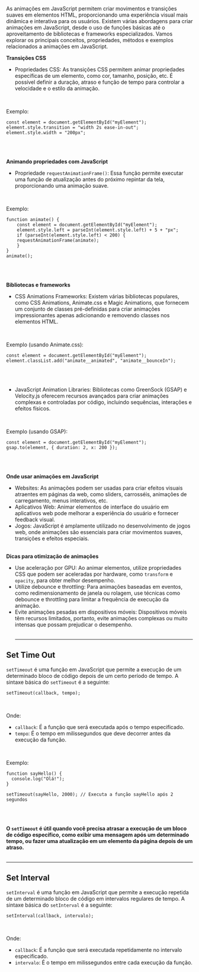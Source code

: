 As animações em JavaScript permitem criar movimentos e transições suaves em elementos HTML, proporcionando uma experiência visual mais dinâmica e interativa para os usuários. Existem várias abordagens para criar animações em JavaScript, desde o uso de funções básicas até o aproveitamento de bibliotecas e frameworks especializados. Vamos explorar os principais conceitos, propriedades, métodos e exemplos relacionados a animações em JavaScript.
<br>

**Transições CSS**
- Propriedades CSS: As transições CSS permitem animar propriedades específicas de um elemento, como cor, tamanho, posição, etc. É possível definir a duração, atraso e função de tempo para controlar a velocidade e o estilo da animação.
<br>

Exemplo:
```
const element = document.getElementById("myElement");
element.style.transition = "width 2s ease-in-out";
element.style.width = "200px";
```
<br><br>

**Animando propriedades com JavaScript**
- Propriedade `requestAnimationFrame()`: Essa função permite executar uma função de atualização antes do próximo repintar da tela, proporcionando uma animação suave.
<br>

Exemplo:
```
function animate() {
    const element = document.getElementById("myElement");
    element.style.left = parseInt(element.style.left) + 5 + "px";
    if (parseInt(element.style.left) < 200) {
    requestAnimationFrame(animate);
    }
}
animate();
```
<br><br>

**Bibliotecas e frameworks**
- CSS Animations Frameworks: Existem várias bibliotecas populares, como CSS Animations, Animate.css e Magic Animations, que fornecem um conjunto de classes pré-definidas para criar animações impressionantes apenas adicionando e removendo classes nos elementos HTML.
<br>

Exemplo (usando Animate.css):
```
const element = document.getElementById("myElement");
element.classList.add("animate__animated", "animate__bounceIn");
```
<br><br>

- JavaScript Animation Libraries: Bibliotecas como GreenSock (GSAP) e Velocity.js oferecem recursos avançados para criar animações complexas e controladas por código, incluindo sequências, interações e efeitos físicos.
<br>

Exemplo (usando GSAP):
```
const element = document.getElementById("myElement");
gsap.to(element, { duration: 2, x: 200 });
```
<br><br>

**Onde usar animações em JavaScript**
- Websites: As animações podem ser usadas para criar efeitos visuais atraentes em páginas da web, como sliders, carrosséis, animações de carregamento, menus interativos, etc.
- Aplicativos Web: Animar elementos de interface do usuário em aplicativos web pode melhorar a experiência do usuário e fornecer feedback visual.
- Jogos: JavaScript é amplamente utilizado no desenvolvimento de jogos web, onde animações são essenciais para criar movimentos suaves, transições e efeitos especiais.
<br><br>

**Dicas para otimização de animações**
- Use aceleração por GPU: Ao animar elementos, utilize propriedades CSS que podem ser aceleradas por hardware, como `transform` e `opacity`, para obter melhor desempenho.
- Utilize debounce e throttling: Para animações baseadas em eventos, como redimensionamento de janela ou rolagem, use técnicas como debounce e throttling para limitar a frequência de execução da animação.
- Evite animações pesadas em dispositivos móveis: Dispositivos móveis têm recursos limitados, portanto, evite animações complexas ou muito intensas que possam prejudicar o desempenho.
<br><br><hr>

## Set Time Out
`setTimeout` é uma função em JavaScript que permite a execução de um determinado bloco de código depois de um certo período de tempo. A sintaxe básica do `setTimeout` é a seguinte:
<br>

```
setTimeout(callback, tempo);
```
<br>

Onde:
- `callback`: É a função que será executada após o tempo especificado.
- `tempo`: É o tempo em milissegundos que deve decorrer antes da execução da função.
<br>

Exemplo:
```
function sayHello() {
  console.log("Olá!");
}

setTimeout(sayHello, 2000); // Executa a função sayHello após 2 segundos
```
<br><br>

**O `setTimeout` é útil quando você precisa atrasar a execução de um bloco de código específico, como exibir uma mensagem após um determinado tempo, ou fazer uma atualização em um elemento da página depois de um atraso.**
<br><br><hr>

## Set Interval
`setInterval` é uma função em JavaScript que permite a execução repetida de um determinado bloco de código em intervalos regulares de tempo. A sintaxe básica do `setInterval` é a seguinte:
<br>

```
setInterval(callback, intervalo);
```
<br>

Onde:
- `callback`: É a função que será executada repetidamente no intervalo especificado.
- `intervalo`: É o tempo em milissegundos entre cada execução da função.

